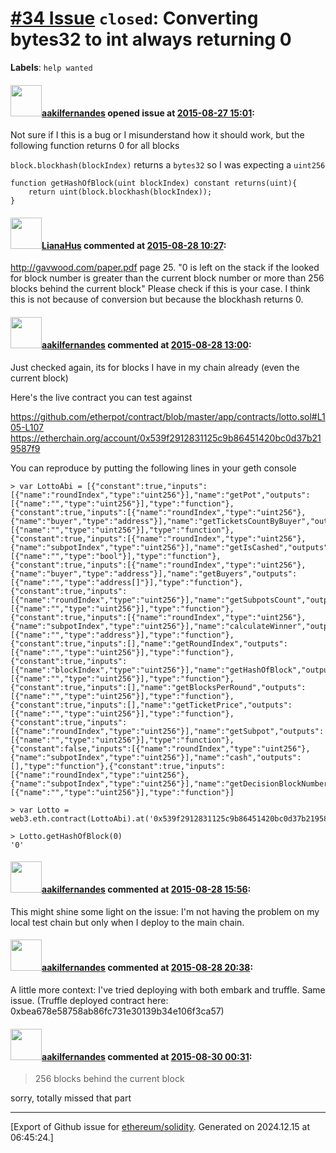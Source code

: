 # [\#34 Issue](https://github.com/ethereum/solidity/issues/34) `closed`: Converting bytes32 to int always returning 0
**Labels**: `help wanted`


#### <img src="https://avatars.githubusercontent.com/u/1577353?u=04b67112d6f4b43f526da3cb9fd88aeb18223b22&v=4" width="50">[aakilfernandes](https://github.com/aakilfernandes) opened issue at [2015-08-27 15:01](https://github.com/ethereum/solidity/issues/34):

Not sure if I this is a bug or I misunderstand how it should work, but the following function returns 0 for all blocks

`block.blockhash(blockIndex)` returns a `bytes32` so I was expecting a `uint256`

```
function getHashOfBlock(uint blockIndex) constant returns(uint){
    return uint(block.blockhash(blockIndex));
}
```


#### <img src="https://avatars.githubusercontent.com/u/9685356?u=7b16da115638a6b4dea66b3ea41a69106eaae630&v=4" width="50">[LianaHus](https://github.com/LianaHus) commented at [2015-08-28 10:27](https://github.com/ethereum/solidity/issues/34#issuecomment-135729137):

http://gavwood.com/paper.pdf page 25.
"0 is left on the stack if the looked for block number is greater than the current block number
or more than 256 blocks behind the current block"
Please check if this is your case. I think this is not because of conversion but because the blockhash returns 0.

#### <img src="https://avatars.githubusercontent.com/u/1577353?u=04b67112d6f4b43f526da3cb9fd88aeb18223b22&v=4" width="50">[aakilfernandes](https://github.com/aakilfernandes) commented at [2015-08-28 13:00](https://github.com/ethereum/solidity/issues/34#issuecomment-135768159):

Just checked again, its for blocks I have in my chain already (even the current block)

Here's the live contract you can test against 

https://github.com/etherpot/contract/blob/master/app/contracts/lotto.sol#L105-L107
https://etherchain.org/account/0x539f2912831125c9b86451420bc0d37b219587f9

You can reproduce by putting the following lines in your geth console

```
> var LottoAbi = [{"constant":true,"inputs":[{"name":"roundIndex","type":"uint256"}],"name":"getPot","outputs":[{"name":"","type":"uint256"}],"type":"function"},{"constant":true,"inputs":[{"name":"roundIndex","type":"uint256"},{"name":"buyer","type":"address"}],"name":"getTicketsCountByBuyer","outputs":[{"name":"","type":"uint256"}],"type":"function"},{"constant":true,"inputs":[{"name":"roundIndex","type":"uint256"},{"name":"subpotIndex","type":"uint256"}],"name":"getIsCashed","outputs":[{"name":"","type":"bool"}],"type":"function"},{"constant":true,"inputs":[{"name":"roundIndex","type":"uint256"},{"name":"buyer","type":"address"}],"name":"getBuyers","outputs":[{"name":"","type":"address[]"}],"type":"function"},{"constant":true,"inputs":[{"name":"roundIndex","type":"uint256"}],"name":"getSubpotsCount","outputs":[{"name":"","type":"uint256"}],"type":"function"},{"constant":true,"inputs":[{"name":"roundIndex","type":"uint256"},{"name":"subpotIndex","type":"uint256"}],"name":"calculateWinner","outputs":[{"name":"","type":"address"}],"type":"function"},{"constant":true,"inputs":[],"name":"getRoundIndex","outputs":[{"name":"","type":"uint256"}],"type":"function"},{"constant":true,"inputs":[{"name":"blockIndex","type":"uint256"}],"name":"getHashOfBlock","outputs":[{"name":"","type":"uint256"}],"type":"function"},{"constant":true,"inputs":[],"name":"getBlocksPerRound","outputs":[{"name":"","type":"uint256"}],"type":"function"},{"constant":true,"inputs":[],"name":"getTicketPrice","outputs":[{"name":"","type":"uint256"}],"type":"function"},{"constant":true,"inputs":[{"name":"roundIndex","type":"uint256"}],"name":"getSubpot","outputs":[{"name":"","type":"uint256"}],"type":"function"},{"constant":false,"inputs":[{"name":"roundIndex","type":"uint256"},{"name":"subpotIndex","type":"uint256"}],"name":"cash","outputs":[],"type":"function"},{"constant":true,"inputs":[{"name":"roundIndex","type":"uint256"},{"name":"subpotIndex","type":"uint256"}],"name":"getDecisionBlockNumber","outputs":[{"name":"","type":"uint256"}],"type":"function"}]

> var Lotto = web3.eth.contract(LottoAbi).at('0x539f2912831125c9b86451420bc0d37b219587f9')

> Lotto.getHashOfBlock(0)
'0'    
```

#### <img src="https://avatars.githubusercontent.com/u/1577353?u=04b67112d6f4b43f526da3cb9fd88aeb18223b22&v=4" width="50">[aakilfernandes](https://github.com/aakilfernandes) commented at [2015-08-28 15:56](https://github.com/ethereum/solidity/issues/34#issuecomment-135813668):

This might shine some light on the issue: I'm not having the problem on my local test chain but only when I deploy to the main chain.

#### <img src="https://avatars.githubusercontent.com/u/1577353?u=04b67112d6f4b43f526da3cb9fd88aeb18223b22&v=4" width="50">[aakilfernandes](https://github.com/aakilfernandes) commented at [2015-08-28 20:38](https://github.com/ethereum/solidity/issues/34#issuecomment-135882712):

A little more context: I've tried deploying with both embark and truffle. Same issue. (Truffle deployed contract here: 0xbea678e58758ab86fc731e30139b34e106f3ca57)

#### <img src="https://avatars.githubusercontent.com/u/1577353?u=04b67112d6f4b43f526da3cb9fd88aeb18223b22&v=4" width="50">[aakilfernandes](https://github.com/aakilfernandes) commented at [2015-08-30 00:31](https://github.com/ethereum/solidity/issues/34#issuecomment-136065775):

> 256 blocks behind the current block

sorry, totally missed that part


-------------------------------------------------------------------------------



[Export of Github issue for [ethereum/solidity](https://github.com/ethereum/solidity). Generated on 2024.12.15 at 06:45:24.]
